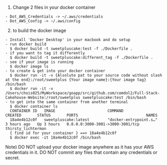 1. Change 2 files in your docker container
```
- Dot_AWS_Credentials -> ~/.aws/credentials
- Dot_AWS_Config -> ~/.aws/config
```

2. to build the docker image
```
- Install 'Docker Desktop' in your macbook and do setup
- run docker build
  $ docker build -t sweetpluscake:test -f ./Dockerfile .
- if you want to tag it differently
  $ docker build -t sweetpluscake:different_tag -f ./Dockerfile .
- see if your image is running
  $ docker image ls
- to create & get into your docker container
  $ docker run -it -v {Alsolute pat to your source code without slash at the end}:/root/sweetplus {Your image name}:{Your image tag} /bin/bash
  $ docker run -it -v /Users/chois025/MyWorkspace/goapp/src/github.com/comdol2/Full-Stack-Cakehouse-Website:/root/sweetplus sweetpluscake:test /bin/bash
- to get into the same container from another terminal
  $ docker container ls
  CONTAINER ID   IMAGE                       COMMAND                  CREATED       STATUS       PORTS                              NAMES
  18a4e4b12c0f   sweetpluscake:latest        "docker-entrypoint.s…"   3 hours ago   Up 3 hours   0.0.0.0:3000-3001->3000-3001/tcp   thirsty_lichterman
  { find id for your container } ==> 18a4e4b12c0f
  $ docker exec -it 18a4e4b12c0f /bin/bash
```

Note) DO NOT upload your docker image anywhere as it has your AWS credentials in it.
      DO NOT commit any files that contain any credentials or secret.
